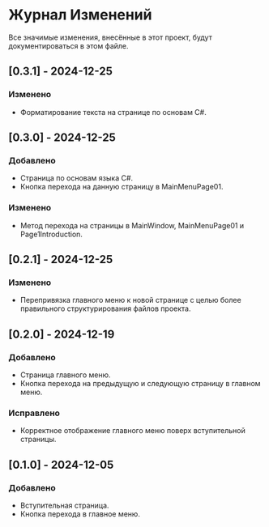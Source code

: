 ﻿# Журнал Изменений

Все значимые изменения, внесённые в этот проект, будут документироваться в этом файле.

## [0.3.1] - 2024-12-25
### Изменено
- Форматирование текста на странице по основам  C#.

## [0.3.0] - 2024-12-25
### Добавлено
- Страница по основам языка C#.
- Кнопка перехода на данную страницу в MainMenuPage01.

### Изменено
- Метод перехода на страницы в MainWindow, MainMenuPage01 и Page1Introduction.

## [0.2.1] - 2024-12-25
### Изменено
- Перепривязка главного меню к новой странице с целью более правильного структурирования файлов проекта.

## [0.2.0] - 2024-12-19
### Добавлено
- Страница главного меню.
- Кнопка перехода на предыдущую и следующую страницу в главном меню.

### Исправлено
- Корректное отображение главного меню поверх вступительной страницы.

## [0.1.0] - 2024-12-05
### Добавлено
- Вступительная страница.
- Кнопка перехода в главное меню.